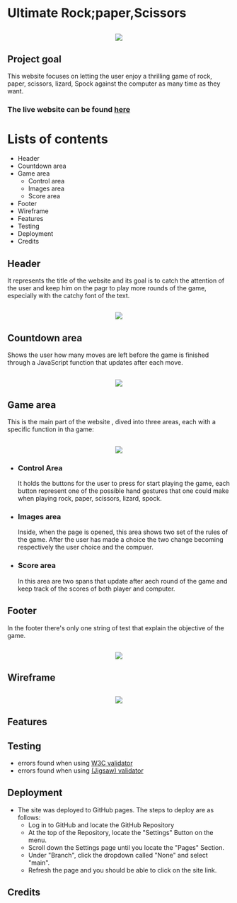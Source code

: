 # Ultimate Rock;paper,Scissors
<h2 align="center"><img src="assests/images/"></h2>

## Project goal
This website focuses on letting the user enjoy a thrilling game of rock, paper, scissors, lizard, Spock against the computer as many time as they want.

### The live website can be found [here](https://oxyotl.github.io/Project-potrfolio-2/)

# Lists of contents 
 - Header
 - Countdown area
 - Game area
     - Control area
     - Images area
     - Score area
 - Footer
 - Wireframe
 - Features
 - Testing
 - Deployment
 - Credits

## Header
It represents the title of the website and its goal is to catch the attention of the user and keep him on the pagr to play more rounds of the game, especially with the catchy font of the text.
<h2 align="center"><img src="assests/images/"></h2>

## Countdown area
Shows the user how many moves are left before the game is finished through a JavaScript function that updates after each move.
<h2 align="center"><img src="assests/images/"></h2>

## Game area
This is the main part of the website , dived into three areas, each with a specific function in tha game:
<h2 align="center"><img src="assests/images/"></h2>

- ### Control Area
    It holds the buttons for the user to press for start playing the game, each button represent one of the possible hand gestures that one could make when playing rock, paper, scissors, lizard, spock.
- ### Images area
    Inside, when the page is opened, this area shows two set of the rules of the game. After the user has made a choice the two change becoming respectively the user choice and the compuer.
- ### Score area 
    In this area are two spans that update after aech round of the game and keep track of the scores of both player and computer.

## Footer
In the footer there's only one string of test that explain the objective of the game.
<h2 align="center"><img src="assests/images/"></h2>

## Wireframe
<h2 align="center"><img src="assests/images/"></h2>

## Features

## Testing
-  errors found when using [W3C validator](https://validator.w3.org) 
-  errors found when using [(Jigsaw) validator](https://jigsaw.w3.org/css-validator/)

## Deployment
- The site was deployed to GitHub pages. The steps to deploy are as follows:
    - Log in to GitHub and locate the GitHub Repository
    - At the top of the Repository, locate the "Settings" Button on the menu.
    - Scroll down the Settings page until you locate the "Pages" Section.
    - Under "Branch", click the dropdown called "None" and select "main".
    - Refresh the page and you should be able to click on the site link.
    
## Credits
